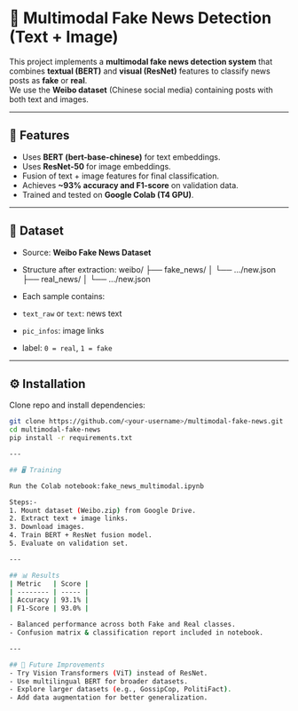 # 📰 Multimodal Fake News Detection (Text + Image)

This project implements a **multimodal fake news detection system** that combines **textual (BERT)** and **visual (ResNet)** features to classify news posts as **fake** or **real**.  
We use the **Weibo dataset** (Chinese social media) containing posts with both text and images.

---

## 🚀 Features
- Uses **BERT (bert-base-chinese)** for text embeddings.  
- Uses **ResNet-50** for image embeddings.  
- Fusion of text + image features for final classification.  
- Achieves **~93% accuracy and F1-score** on validation data.  
- Trained and tested on **Google Colab (T4 GPU)**.  

---

## 📂 Dataset
- Source: **Weibo Fake News Dataset**  
- Structure after extraction:
weibo/
├── fake_news/
│ └── .../new.json
├── real_news/
│ └── .../new.json


- Each sample contains:
- `text_raw` or `text`: news text  
- `pic_infos`: image links  
- label: `0 = real`, `1 = fake`

---

## ⚙️ Installation
Clone repo and install dependencies:
```bash
git clone https://github.com/<your-username>/multimodal-fake-news.git
cd multimodal-fake-news
pip install -r requirements.txt

---

## 🖥️ Training

Run the Colab notebook:fake_news_multimodal.ipynb

Steps:-
1. Mount dataset (Weibo.zip) from Google Drive.
2. Extract text + image links.
3. Download images.
4. Train BERT + ResNet fusion model.
5. Evaluate on validation set.

---

## 📊 Results
| Metric   | Score |
| -------- | ----- |
| Accuracy | 93.1% |
| F1-Score | 93.0% |

- Balanced performance across both Fake and Real classes.
- Confusion matrix & classification report included in notebook.

---

## 📌 Future Improvements
- Try Vision Transformers (ViT) instead of ResNet.
- Use multilingual BERT for broader datasets.
- Explore larger datasets (e.g., GossipCop, PolitiFact).
- Add data augmentation for better generalization.
